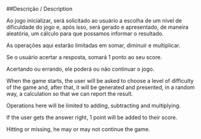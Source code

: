 

##Descrição / Description 

Ao jogo inicializar, será solicitado ao usuário a escolha de um nível de
dificuldade do jogo e, após isso, será gerado e apresentado, de maneira aleatória,
um cálculo para que possamos informar o resultado.

As operações aqui estarão limitadas em somar, diminuir e multiplicar.

Se o usuário acertar a resposta, somará 1 ponto ao seu score.

Acertando ou errando, ele poderá ou não continuar o jogo.


When the game starts, the user will be asked to choose a level of
difficulty of the game and, after that, it will be generated and presented, in a random way,
a calculation so that we can report the result.

Operations here will be limited to adding, subtracting and multiplying.

If the user gets the answer right, 1 point will be added to their score.

Hitting or missing, he may or may not continue the game.